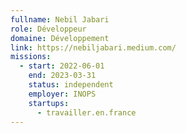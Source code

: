```yaml
---
fullname: Nebil Jabari
role: Développeur
domaine: Développement
link: https://nebiljabari.medium.com/
missions:
  - start: 2022-06-01
    end: 2023-03-31
    status: independent
    employer: INOPS
    startups:
      - travailler.en.france
---
```

